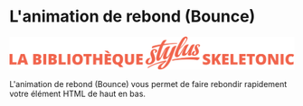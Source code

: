 # L'animation de rebond (Bounce)

![Bannière représentant la bibliothèque Stylus Skeletonic](../assets/skeletonic-stylus-titre.svg)

L'animation de rebond (Bounce) vous permet de faire rebondir rapidement votre élément HTML de haut en bas.
